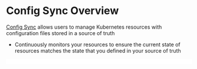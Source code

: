 # Config Sync Overview

[Config Sync](https://cloud.google.com/kubernetes-engine/enterprise/config-sync/docs/how-to/installing-config-sync) allows users to manage Kubernetes resources with configuration files stored in a source of truth

* Continuously monitors your resources to ensure the current state of resources matches the state that you defined in your source of truth

![](https://github.com/JonmarCorpuz/LetsLearn/blob/main/Assets/Whitespace.png)
